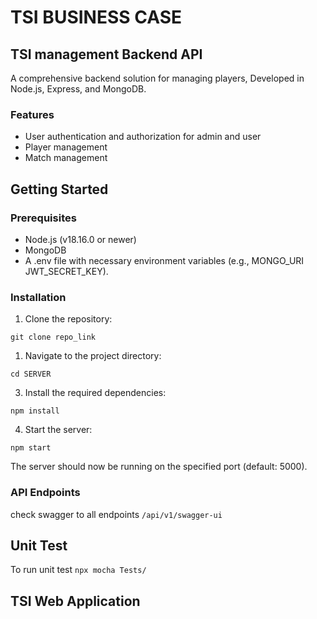 # TSI BUSINESS CASE

## TSI management Backend API

A comprehensive backend solution for managing players, Developed in Node.js, Express, and MongoDB.

### Features

- User authentication and authorization for admin and user
-  Player management
-  Match management


## Getting Started

### Prerequisites

- Node.js (v18.16.0 or newer)
- MongoDB
- A .env file with necessary environment variables (e.g., MONGO_URI JWT_SECRET_KEY).
  
### Installation

1. Clone the repository:
   
``` git clone repo_link ```

1. Navigate to the project directory:

```cd SERVER```

3. Install the required dependencies:

```npm install```

4. Start the server:

```npm start```

The server should now be running on the specified port (default: 5000).

### API Endpoints

check swagger to all endpoints ``` /api/v1/swagger-ui ```

## Unit Test

To run unit test ``` npx mocha Tests/ ```

## TSI Web Application